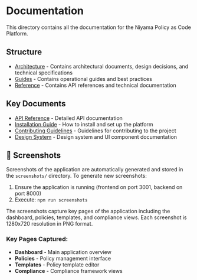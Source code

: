 # Documentation

This directory contains all the documentation for the Niyama Policy as Code Platform.

## Structure

- [Architecture](./architecture/) - Contains architectural documents, design decisions, and technical specifications
- [Guides](./guides/) - Contains operational guides and best practices
- [Reference](./reference/) - Contains API references and technical documentation

## Key Documents

- [API Reference](./reference/API-Reference.md) - Detailed API documentation
- [Installation Guide](./reference/Installation-Guide.md) - How to install and set up the platform
- [Contributing Guidelines](./reference/Contributing-Guidelines.md) - Guidelines for contributing to the project
- [Design System](./architecture/DESIGN_SYSTEM.md) - Design system and UI component documentation

## 📸 Screenshots

Screenshots of the application are automatically generated and stored in the `screenshots/` directory. To generate new screenshots:

1. Ensure the application is running (frontend on port 3001, backend on port 8000)
2. Execute: `npm run screenshots`

The screenshots capture key pages of the application including the dashboard, policies, templates, and compliance views. Each screenshot is 1280x720 resolution in PNG format.

### Key Pages Captured:
- **Dashboard** - Main application overview
- **Policies** - Policy management interface
- **Templates** - Policy template editor
- **Compliance** - Compliance framework views